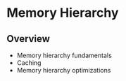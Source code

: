 # Memory Hierarchy

## Overview
- Memory hierarchy fundamentals
- Caching
- Memory hierarchy optimizations

